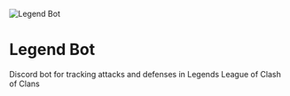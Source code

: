 ![Legend Bot](http://www.mayodev.com/images/legend.png)

# Legend Bot
Discord bot for tracking attacks and defenses in Legends League of Clash of Clans


